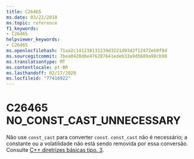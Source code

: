 ```yaml
---
title: C26465
ms.date: 03/22/2018
ms.topic: reference
f1_keywords:
- C26465
helpviewer_keywords:
- C26465
ms.openlocfilehash: 71aa2c141238131239d3221d03d2f12472eb0f8d
ms.sourcegitcommit: 7bea0420d0e476287641edeb33a9d5689a98cb98
ms.translationtype: MT
ms.contentlocale: pt-BR
ms.lasthandoff: 02/17/2020
ms.locfileid: "77416922"
---
```

# <a name="c26465-no_const_cast_unnecessary"></a>C26465 NO_CONST_CAST_UNNECESSARY

Não use `const_cast` para converter `const`. `const_cast` não é necessário; a constante ou a volatilidade não está sendo removida por essa conversão. Consulte [ C++ diretrizes básicas tipo. 3](https://github.com/isocpp/CppCoreGuidelines/blob/master/CppCoreGuidelines.md#Pro-type-constcast).
